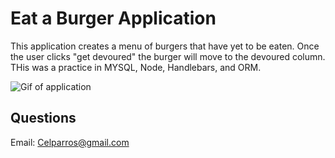 # Eat a Burger Application

This application creates a menu of burgers that have yet to be eaten. Once the user clicks "get devoured" the burger will move to the devoured column. THis was a practice in MYSQL, Node, Handlebars, and ORM. 

![Gif of application](/public/assets/burger-beta.gif)

## Questions

Email: Celparros@gmail.com
